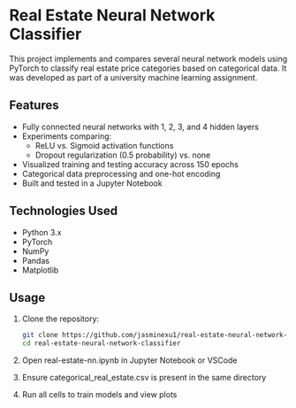 # Real Estate Neural Network Classifier

This project implements and compares several neural network models using PyTorch to classify real estate price categories based on categorical data. It was developed as part of a university machine learning assignment.

## Features

- Fully connected neural networks with 1, 2, 3, and 4 hidden layers
- Experiments comparing:
  - ReLU vs. Sigmoid activation functions
  - Dropout regularization (0.5 probability) vs. none
- Visualized training and testing accuracy across 150 epochs
- Categorical data preprocessing and one-hot encoding
- Built and tested in a Jupyter Notebook

## Technologies Used

- Python 3.x
- PyTorch
- NumPy
- Pandas
- Matplotlib

## Usage

1. Clone the repository:
   ```bash
   git clone https://github.com/jasminexu1/real-estate-neural-network-classifier.git
   cd real-estate-neural-network-classifier
   ```
2. Open real-estate-nn.ipynb in Jupyter Notebook or VSCode

3. Ensure categorical_real_estate.csv is present in the same directory

4. Run all cells to train models and view plots
